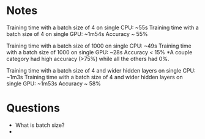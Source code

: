 # Notes

Training time with a batch size of 4 on single CPU: ~55s
Training time with a batch size of 4 on single GPU: ~1m54s
Accuracy ~ 55%

Training time with a batch size of 1000 on single CPU: ~49s
Training time with a batch size of 1000 on single GPU: ~28s
Accuracy < 15%
*A couple category had high accuracy (>75%) while all the others had 0%.

Training time with a batch size of 4 and wider hidden layers on single CPU: ~1m3s
Training time with a batch size of 4 and wider hidden layers on single GPU: ~1m53s
Accuracy ~ 58%

# Questions
- What is batch size?
- 